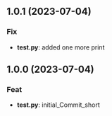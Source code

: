 ## 1.0.1 (2023-07-04)

### Fix

- **test.py**: added one more print

## 1.0.0 (2023-07-04)

### Feat

- **test.py**: initial_Commit_short
